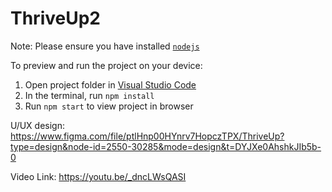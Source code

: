 
  # ThriveUp2

  Note: Please ensure you have installed <code><a href="https://nodejs.org/en/download/">nodejs</a></code>

  To preview and run the project on your device:
  1) Open project folder in <a href="https://code.visualstudio.com/download">Visual Studio Code</a>
  2) In the terminal, run `npm install`
  3) Run `npm start` to view project in browser



  U/UX design:
  https://www.figma.com/file/ptlHnp00HYnrv7HopczTPX/ThriveUp?type=design&node-id=2550-30285&mode=design&t=DYJXe0AhshkJIb5b-0

  Video Link: 
  https://youtu.be/_dncLWsQASI
  
